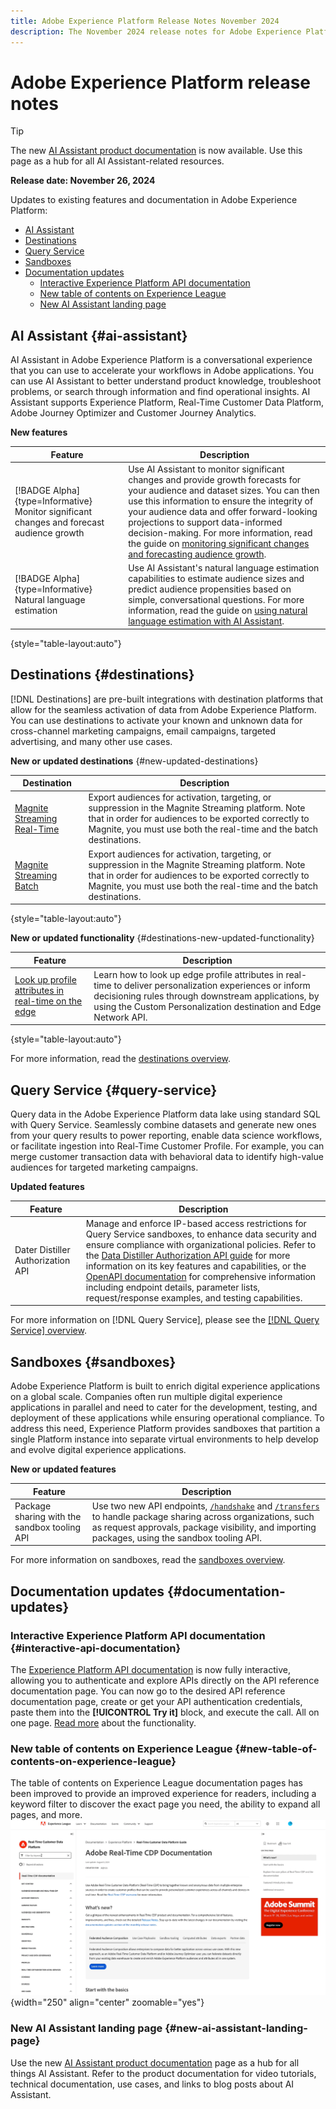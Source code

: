 ```yaml
---
title: Adobe Experience Platform Release Notes November 2024
description: The November 2024 release notes for Adobe Experience Platform.
---
```

# Adobe Experience Platform release notes

>[!TIP]
>
>The new [AI Assistant product documentation](../../ai-assistant/landing.md) is now available. Use this page as a hub for all AI Assistant-related resources.

**Release date: November 26, 2024**

Updates to existing features and documentation in Adobe Experience Platform:

- [AI Assistant](#ai-assistant)
- [Destinations](#destinations)
- [Query Service](#query-service)
- [Sandboxes](#sandboxes)
- [Documentation updates](#documentation-updates)
  - [Interactive Experience Platform API documentation](#interactive-experience-platform-api-documentation)
  - [New table of contents on Experience League](#new-table-of-contents-on-experience-league)
  - [New AI Assistant landing page](#new-ai-assistant-landing-page)

## AI Assistant {#ai-assistant}

AI Assistant in Adobe Experience Platform is a conversational experience that you can use to accelerate your workflows in Adobe applications. You can use AI Assistant to better understand product knowledge, troubleshoot problems, or search through information and find operational insights. AI Assistant supports Experience Platform, Real-Time Customer Data Platform, Adobe Journey Optimizer and Customer Journey Analytics.

**New features**

| Feature | Description |
| --- | --- |
| [!BADGE Alpha]{type=Informative} Monitor significant changes and forecast audience growth | Use AI Assistant to monitor significant changes and provide growth forecasts for your audience and dataset sizes. You can then use this information to ensure the integrity of your audience data and offer forward-looking projections to support data-informed decision-making. For more information, read the guide on [monitoring significant changes and forecasting audience growth](../../ai-assistant/new-features/audience-forecasting.md). |
| [!BADGE Alpha]{type=Informative} Natural language estimation | Use AI Assistant's natural language estimation capabilities to estimate audience sizes and predict audience propensities based on simple, conversational questions. For more information, read the guide on [using natural language estimation with AI Assistant](../../ai-assistant/new-features/natural-language.md). |

{style="table-layout:auto"}

## Destinations {#destinations}

[!DNL Destinations] are pre-built integrations with destination platforms that allow for the seamless activation of data from Adobe Experience Platform. You can use destinations to activate your known and unknown data for cross-channel marketing campaigns, email campaigns, targeted advertising, and many other use cases.

**New or updated destinations** {#new-updated-destinations}

| Destination | Description |
| --- | --- |
| [Magnite Streaming Real-Time](/help/destinations/catalog/advertising/magnite-streaming.md) | Export audiences for activation, targeting, or suppression in the Magnite Streaming platform. Note that in order for audiences to be exported correctly to Magnite, you must use both the real-time and the batch destinations. |
| [Magnite Streaming Batch](/help/destinations/catalog/advertising/magnite-batch.md) | Export audiences for activation, targeting, or suppression in the Magnite Streaming platform. Note that in order for audiences to be exported correctly to Magnite, you must use both the real-time and the batch destinations. |

{style="table-layout:auto"}

**New or updated functionality** {#destinations-new-updated-functionality}

| Feature | Description |
| --- | --- |
| [Look up profile attributes in real-time on the edge](/help/destinations/ui/activate-edge-profile-lookup.md) | Learn how to look up edge profile attributes in real-time to deliver personalization experiences or inform decisioning rules through downstream applications, by using the Custom Personalization destination and Edge Network API.|

{style="table-layout:auto"}

For more information, read the [destinations overview](../../destinations/home.md).

## Query Service {#query-service} 

Query data in the Adobe Experience Platform data lake using standard SQL with Query Service. Seamlessly combine datasets and generate new ones from your query results to power reporting, enable data science workflows, or facilitate ingestion into Real-Time Customer Profile. For example, you can merge customer transaction data with behavioral data to identify high-value audiences for targeted marketing campaigns.

 **Updated features** 

| Feature | Description |
| --- | --- |
| Dater Distiller Authorization API | Manage and enforce IP-based access restrictions for Query Service sandboxes, to enhance data security and ensure compliance with organizational policies. Refer to the [Data Distiller Authorization API guide](../../query-service/auth-api/overview.md) for more information on its key features and capabilities, or the [OpenAPI documentation](https://developer.adobe.com/experience-platform-apis/references/data-distiller-auth/) for comprehensive information including endpoint details, parameter lists, request/response examples, and testing capabilities. |

For more information on [!DNL Query Service], please see the [[!DNL Query Service] overview](../../query-service/home.md). 

## Sandboxes {#sandboxes}

Adobe Experience Platform is built to enrich digital experience applications on a global scale. Companies often run multiple digital experience applications in parallel and need to cater for the development, testing, and deployment of these applications while ensuring operational compliance. To address this need, Experience Platform provides sandboxes that partition a single Platform instance into separate virtual environments to help develop and evolve digital experience applications.

**New or updated features**

| Feature | Description |
| --- | --- |
| Package sharing with the sandbox tooling API | Use two new API endpoints, [`/handshake`](../../sandboxes/sandbox-tooling-api/packages.md#org-linking) and [`/transfers`](../../sandboxes/sandbox-tooling-api/packages.md#transfer-packages) to handle package sharing across organizations, such as request approvals, package visibility, and importing packages, using the sandbox tooling API. |

For more information on sandboxes, read the [sandboxes overview](../../sandboxes/home.md).

## Documentation updates {#documentation-updates}

### Interactive Experience Platform API documentation {#interactive-api-documentation}

The [Experience Platform API documentation](https://developer.adobe.com/experience-platform-apis/) is now fully interactive, allowing you to authenticate and explore APIs directly on the API reference documentation page. You can now go to the desired API reference documentation page, create or get your API authentication credentials, paste them into the **[!UICONTROL Try it]** block, and execute the call. All on one page. [Read more](/help/landing/api-authentication.md#get-credentials-functionality) about the functionality.

### New table of contents on Experience League {#new-table-of-contents-on-experience-league}

The table of contents on Experience League documentation pages has been improved to provide an improved experience for readers, including a keyword filter to discover the exact page you need, the ability to expand all pages, and more. <br> ![New table of contents experience including keyword filter and ability to expand all pages.](../2024/assets/november/new-toc-experience.gif "New table of contents experience including keyword filter and ability to expand all pages."){width="250" align="center" zoomable="yes"}

### New AI Assistant landing page {#new-ai-assistant-landing-page}

Use the new [AI Assistant product documentation](../../ai-assistant/landing.md) page as a hub for all things AI Assistant. Refer to the product documentation for video tutorials, technical documentation, use cases, and links to blog posts about AI Assistant.